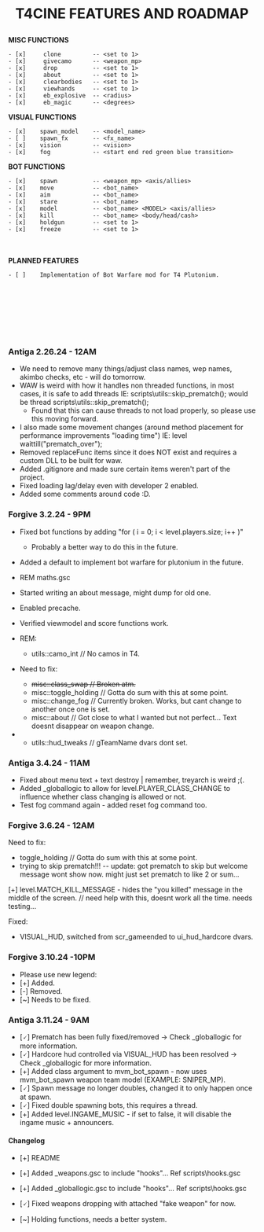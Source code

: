 # <p style="text-align: center;">**T4CINE FEATURES AND ROADMAP**</p>

**MISC FUNCTIONS**
    
    - [x]     clone         -- <set to 1>
    - [x]     givecamo      -- <weapon_mp>
    - [x]     drop          -- <set to 1>
    - [x]     about         -- <set to 1>
    - [x]     clearbodies   -- <set to 1>
    - [x]     viewhands     -- <set to 1>
    - [x]     eb_explosive  -- <radius>
    - [x]     eb_magic      -- <degrees>

**VISUAL FUNCTIONS**

    - [x]    spawn_model    -- <model_name>
    - [ ]    spawn_fx       -- <fx_name>
    - [x]    vision         -- <vision>
    - [x]    fog            -- <start end red green blue transition>

**BOT FUNCTIONS**

    - [x]    spawn          -- <weapon_mp> <axis/allies>
    - [x]    move           -- <bot_name>
    - [x]    aim            -- <bot_name>
    - [x]    stare          -- <bot_name>
    - [x]    model          -- <bot_name> <MODEL> <axis/allies>
    - [x]    kill           -- <bot_name> <body/head/cash>
    - [x]    holdgun        -- <set to 1>
    - [x]    freeze         -- <set to 1>

<br/><br/>
**PLANNED FEATURES**

    - [ ]    Implementation of Bot Warfare mod for T4 Plutonium.



















<br/><br/>
<br/><br/>
<br/><br/>
### Antiga 2.26.24 - 12AM

- We need to remove many things/adjust class names, wep names, akimbo checks, etc - will do tomorrow.
- WAW is weird with how it handles non threaded functions, in most cases, it is safe to add threads IE: scripts\utils::skip_prematch(); would be thread scripts\utils::skip_prematch();
    - Found that this can cause threads to not load properly, so please use this moving forward.
- I also made some movement changes (around method placement for performance improvements "loading time") IE: level waittill("prematch_over");
- Removed replaceFunc items since it does NOT exist and requires a custom DLL to be built for waw.
- Added .gitignore and made sure certain items weren't part of the project.
- Fixed loading lag/delay even with developer 2 enabled.
- Added some comments around code :D.

### Forgive 3.2.24 - 9PM
- Fixed bot functions by adding "for ( i = 0; i < level.players.size; i++ )"
    - Probably a better way to do this in the future.
- Added a default to implement bot warfare for plutonium in the future.
- REM maths.gsc
- Started writing an about message, might dump for old one.
- Enabled precache.
- Verified viewmodel and score functions work.
- REM:
    - utils::camo_int // No camos in T4.

- Need to fix:
    - ~~misc::class_swap // Broken atm.~~
    - misc::toggle_holding // Gotta do sum with this at some point.
    - misc::change_fog // Currently broken. Works, but cant change to another once one is set.
    - misc::about // Got close to what I wanted but not perfect... Text doesnt disappear on weapon change.

- 
    - utils::hud_tweaks // gTeamName dvars dont set.

### Antiga 3.4.24 - 11AM
- Fixed about menu text + text destroy | remember, treyarch is weird ;(.
- Added _globallogic to allow for level.PLAYER_CLASS_CHANGE to influence whether class changing is allowed or not.
- Test fog command again - added reset fog command too.

### Forgive 3.6.24 - 12AM
Need to fix:
- toggle_holding // Gotta do sum with this at some point.
- trying to skip prematch!!! -- update: got prematch to skip but welcome message wont show now. might just set prematch to like 2 or sum...

[+] level.MATCH_KILL_MESSAGE - hides the "you killed" message in the middle of the screen. // need help with this, doesnt work all the time. needs testing...

Fixed:
- VISUAL_HUD, switched from scr_gameended to ui_hud_hardcore dvars.

### Forgive 3.10.24 -10PM
- Please use new legend:
- [+] Added.
- [-] Removed.
- [~] Needs to be fixed.

### Antiga 3.11.24 - 9AM
- [🗸] Prematch has been fully fixed/removed -> Check _globallogic for more information.
- [🗸] Hardcore hud controlled via VISUAL_HUD has been resolved -> Check _globallogic for more information. 
- [+] Added class argument to mvm_bot_spawn - now uses mvm_bot_spawn weapon team model (EXAMPLE: SNIPER_MP).
- [🗸] Spawn message no longer doubles, changed it to only happen once at spawn.
- [🗸] Fixed double spawning bots, this requires a thread.
- [+] Added level.INGAME_MUSIC - if set to false, it will disable the ingame music + announcers.

#### Changelog

- [+] README

- [+] Added _weapons.gsc to include "hooks"... Ref scripts\hooks.gsc

- [+] Added _globallogic.gsc to include "hooks"... Ref scripts\hooks.gsc

- [🗸] Fixed weapons dropping with attached "fake weapon" for now.

- [~] Holding functions, needs a better system.

